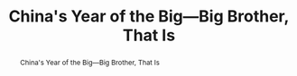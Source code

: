 ---
category: news
title: China's Year of the Big—Big Brother, That Is
abstract: China's Year of the Big—Big Brother, That Is
publishedDateTime: 2019-02-06T17:10:14Z
sourceUrl: https://www.msn.com/en-us/travel/news/china-s-year-of-the-big-big-brother-that-is/ar-BBTfFYL?
type: article

provider:
  name: Fortune
  id: V_AA4WQfn_global
tags:
  - AI

images: 
  - url: assets/images/2019/3/China's-Year-of-the-Big—Big-Brother,-That-Is-1.jpg
    width: 2000
    height: 1331
    quality: 84
    title: Peak Of Returning Home During Spring Festival In Shanghai, China
    attribution: 
    focalRegion:
      x1: 0
      x2: 0
      y1: 0
      y2: 0

---